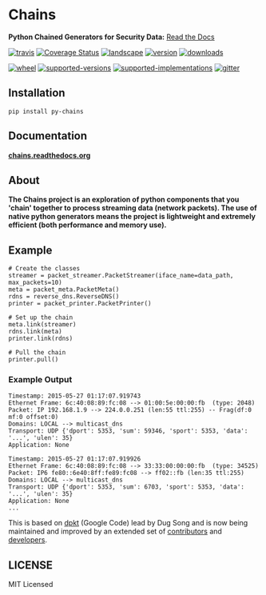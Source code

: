 # Chains
**Python Chained Generators for Security Data:** [Read the Docs](http://chains.rtfd.org)


[![travis](https://img.shields.io/travis/SuperCowPowers/chains.svg)](https://travis-ci.org/SuperCowPowers/chains)
[![Coverage Status](https://coveralls.io/repos/SuperCowPowers/chains/badge.svg?branch=HEAD)](https://coveralls.io/r/SuperCowPowers/chains)
[![landscape](https://landscape.io/github/SuperCowPowers/chains/master/landscape.svg?style=flat)](https://landscape.io/github/SuperCowPowers/chains/master)
[![version](https://img.shields.io/pypi/v/py-chains.svg)](https://pypi.python.org/pypi/py-chains)
[![downloads](https://img.shields.io/pypi/dm/py-chains.svg)](https://pypi.python.org/pypi/py-chains)

[![wheel](https://img.shields.io/pypi/wheel/py-chains.svg)](https://pypi.python.org/pypi/py-chains)
[![supported-versions](https://img.shields.io/pypi/pyversions/py-chains.svg)](https://pypi.python.org/pypi/py-chains)
[![supported-implementations](https://img.shields.io/pypi/implementation/py-chains.svg)](https://pypi.python.org/pypi/py-chains)
[![gitter](https://badges.gitter.im/Chat.svg)](https://gitter.im/SuperCowPowers/chains?utm_source=badge&utm_medium=badge&utm_campaign=pr-badge&utm_content=badge)

## Installation

    pip install py-chains

## Documentation

**[chains.readthedocs.org](https://chains.readthedocs.org/)**

## About
**The Chains project is an exploration of python components that you 'chain' together to process streaming data (network packets). The use of native python generators means the project is lightweight and extremely efficient (both performance and memory use).**

## Example

```
# Create the classes
streamer = packet_streamer.PacketStreamer(iface_name=data_path, max_packets=10)
meta = packet_meta.PacketMeta()
rdns = reverse_dns.ReverseDNS()
printer = packet_printer.PacketPrinter()

# Set up the chain
meta.link(streamer)
rdns.link(meta)
printer.link(rdns)

# Pull the chain
printer.pull()
```
### Example Output

```
Timestamp: 2015-05-27 01:17:07.919743
Ethernet Frame: 6c:40:08:89:fc:08 --> 01:00:5e:00:00:fb  (type: 2048)
Packet: IP 192.168.1.9 --> 224.0.0.251 (len:55 ttl:255) -- Frag(df:0 mf:0 offset:0)
Domains: LOCAL --> multicast_dns
Transport: UDP {'dport': 5353, 'sum': 59346, 'sport': 5353, 'data': '...', 'ulen': 35}
Application: None

Timestamp: 2015-05-27 01:17:07.919926
Ethernet Frame: 6c:40:08:89:fc:08 --> 33:33:00:00:00:fb  (type: 34525)
Packet: IP6 fe80::6e40:8ff:fe89:fc08 --> ff02::fb (len:35 ttl:255)
Domains: LOCAL --> multicast_dns
Transport: UDP {'dport': 5353, 'sum': 6703, 'sport': 5353, 'data': '...', 'ulen': 35}
Application: None
...
```

This is based on [dpkt](https://code.google.com/p/dpkt/) (Google Code) lead
by Dug Song and is now being maintained and improved by an extended set of [contributors](https://dpkt.readthedocs.org/en/latest/authors.html) and [developers](https://github.com/kbandla/dpkt/graphs/contributors).

## LICENSE
MIT Licensed

